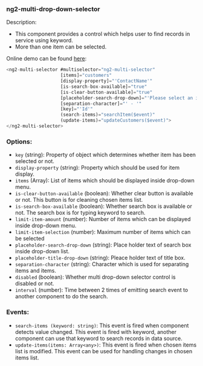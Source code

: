 ### ng2-multi-drop-down-selector

Description:

 * This component provides a control which helps user to find records in service using keyword.
 * More than one item can be selected.


Online demo can be found [here](http://ng2-multi-drop-down-selector.getforge.io/):

```javascript
<ng2-multi-selector #multiselector="ng2-multi-selector"
					[items]="customers"
                    [display-property]="'ContactName'"
                    [is-search-box-available]="true"
                    [is-clear-button-available]="true"
                    [placeholder-search-drop-down]="'Please select an item'"
                    [separation-character]="' - '"
                    [key]="'Id'"
                    (search-items)="searchItem($event)"
                    (update-items)="updateCustomers($event)">
</ng2-multi-selector>
```

### Options:
 * ```key``` (string): Property of object which determines whether item has been selected or not.
 * ```display-property``` (string): Property which should be used for item display.
 * ```items``` (Array<any>): List of items which should be displayed inside drop-down menu.
 * ```is-clear-button-available``` (boolean): Whether clear button is available or not. This button is for cleaning chosen items list.
 * ```is-search-box-available``` (boolean): Whether search box is available or not. The search box is for typing keyword to search.
 * ```limit-item-amount``` (number): Number of items which can be displayed inside drop-down menu.
 * ```limit-item-selection``` (number): Maximum number of items which can be selected
 * ```placeholder-search-drop-down``` (string): Place holder text of search box inside drop-down list.
 * ```placeholder-title-drop-down``` (string): Pleace holder text of title box.
 * ```separation-character``` (string): Character which is used for separating items and items.
 * ```disabled``` (boolean): Whether multi drop-down selector control is disabled or not.
 * ```interval``` (number): Time between 2 times of emitting search event to another component to do the search.
 
### Events:
 * ```search-items (keyword: string)```: This event is fired when component detects value changed. This event is fired with keyword, another component can use that keyword to search records in data source.
 * ```update-items(items: Array<any>)```: This event is fired when chosen items list is modified. This event can be used for handling changes in chosen items list.
